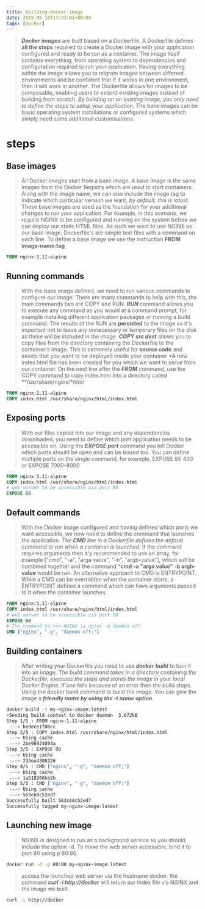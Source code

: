 ```yaml
---
title: building-docker-image
date: 2019-05-16T17:33:01+08:00
tags: [docker]
---
```


>***Docker images*** are built based on a Dockerfile. A Dockerfile defines **all the steps** required to create a Docker image with your application configured and ready to be run as a container. The image itself contains everything, from operating system to dependencies and configuration required to run your application.
Having everything within the image allows you to migrate images between different environments and be confident that if it works in one environment, then it will work in another.
The Dockerfile allows for images to be composable, enabling users to extend existing images instead of building from scratch. *By building on an existing image, you only need to define the steps to setup your application*. The base images can be basic operating system installations or configured systems which simply need some additional customisations.

# steps

## Base images

> All Docker images start from a base image. A base image is the same images from the Docker Registry which are used to start containers. Along with the image name, we can also include the image tag to indicate which particular version we want, *by default, this is latest*.
These base images are used as the foundation for your additional changes to run your application. For example, in this scenario, we require NGINX to be configured and running on the system before we can deploy our static HTML files. As such we want to use NGINX as our base image.
Dockerfile's are simple text files with a command on each line. To define a base image we use the instruction **FROM image-name:tag**

```Dockerfile
FROM nginx:1.11-alpine
```

## Running commands

>With the base image defined, we need to run various commands to configure our image. There are many commands to help with this, the main commands two are COPY and RUN.
***RUN*** command allows you to execute any command as you would at a command prompt, for example installing different application packages or running a build command. The results of the RUN are **persisted** to the image so it's important not to leave any unnecessary or temporary files on the disk as these will be included in the image.
***COPY src dest*** allows you to copy files from the directory containing the Dockerfile to the container's image. This is extremely useful for **source code** and assets that you want to be deployed inside your container
*A new index.html file has been created for you which we want to serve from our container. On the next line after the ***FROM*** command, use the COPY command to copy index.html into a directory called **/usr/share/nginx/**html*

```Dockerfile
FROM nginx:1.11-alpine
COPY index.html /usr/share/nginx/html/index.html
```

## Exposing ports

>With our files copied into our image and any dependencies downloaded, you need to define which port application needs to be accessible on.
Using the ***EXPOSE port*** command you tell Docker which ports should be open and can be bound too. You can define multiple ports on the single command, for example, EXPOSE 80 433 or EXPOSE 7000-8000

```Dockerfile
FROM nginx:1.11-alpine
COPY index.html /usr/share/nginx/html/index.html
# web server to be accessible via port 80
EXPOSE 80
```

## Default commands

>With the Docker image configured and having defined which ports we want accessible, we now need to define the command that launches the application.
*The ***CMD*** line in a Dockerfile defines the default command to run when a container is launched.* If the command requires arguments then it's recommended to use an array, for example ["cmd", "-a", "arga value", "-b", "argb-value"], which will be combined together and the command 
***cmd -a "arga value" -b argb-value** would be run.
>An alternative approach to CMD is ENTRYPOINT. While a CMD can be overridden when the container starts, a ENTRYPOINT defines a command which can have arguments passed to it when the container launches.

```Dockerfile
FROM nginx:1.11-alpine
COPY index.html /usr/share/nginx/html/index.html
# web server to be accessible via port 80
EXPOSE 80
# The command to run NGINX is nginx -g daemon off;
CMD ["nginx", "-g", "daemon off;"]
```

## Building containers

>After writing your Dockerfile you need to use ***docker build*** to turn it into an image. *The build command takes in a directory containing the Dockerfile, executes the steps and stores the image in your local Docker Engine.* If one fails because of an error then the build stops.
>Using the docker build command to build the image. You can give the image a ***friendly name by using the -t name option.***

```bash
docker build -t my-nginx-image:latest
>Sending build context to Docker daemon  3.072kB
Step 1/5 : FROM nginx:1.11-alpine
 ---> bedece1f06cc
Step 2/5 : COPY index.html /usr/share/nginx/html/index.html
 ---> Using cache
 ---> 2be98924804a
Step 3/5 : EXPOSE 80
 ---> Using cache
 ---> 233ea4308326
Step 4/5 : CMD ["nginx", "-g", "daemon off;"]
 ---> Using cache
 ---> 1a518260bb2b
Step 5/5 : CMD ["nginx", "-g", "daemon off;"]
 ---> Using cache
 ---> 563c68c52ed7
Successfully built 563c68c52ed7
Successfully tagged my-nginx-image:latest
```

## Launching new image

> NGINX is designed to run as a background service so you should include the option -d. To make the web server accessible, bind it to port 80 using p 80:80

```bash
docker run -d -p 80:80 my-nginx-image:latest
```

> access the launched web server via the hostname docker. the command ***curl -i http://docker*** will return our index file via NGINX and the image we built.

```bash
curl -i http://docker
```
